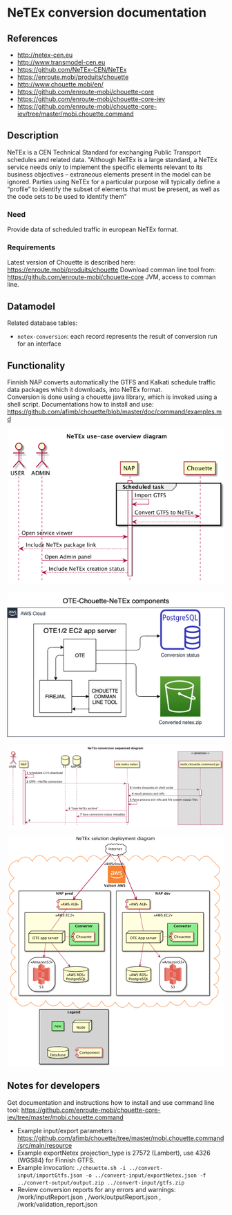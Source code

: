 # NeTEx conversion documentation

## References
[0]: https://github.com/finnishtransportagency/mmtis-national-access-point/commit/158eddc78bd5ce368dc3afc524b152d691f8b74b
[1]: http://www.finlex.fi/fi/laki/alkup/2017/20170320 "Laki liikenteen palveluista"
[2]: https://developers.google.com/transit/gtfs/

- http://netex-cen.eu
- http://www.transmodel-cen.eu
- https://github.com/NeTEx-CEN/NeTEx
- https://enroute.mobi/produits/chouette
- http://www.chouette.mobi/en/ 
- https://github.com/enroute-mobi/chouette-core
- https://github.com/enroute-mobi/chouette-core-iev
- https://github.com/enroute-mobi/chouette-core-iev/tree/master/mobi.chouette.command

## Description

NeTEx is a CEN Technical Standard for exchanging Public Transport schedules and related data.
"Although NeTEx is a large standard, a NeTEx service needs only to implement the specific elements relevant to 
its business objectives – extraneous elements present in the model can be ignored. Parties using NeTEx for a 
particular purpose will typically define a “profile” to identify the subset of elements that must be present, 
as well as the code sets to be used to identify them"


### Need

Provide data of scheduled traffic in european NeTEx format.
 
### Requirements

Latest version of Chouette is described here: https://enroute.mobi/produits/chouette
Download comman line tool from: https://github.com/enroute-mobi/chouette-core
JVM, access to comman line.

## Datamodel

Related database tables:
- `netex-conversion`: each record represents the result of conversion run for an interface

## Functionality
Finnish NAP converts automatically the GTFS and Kalkati schedule traffic data packages which it downloads, into NeTEx format.  
Conversion is done using a chouette java library, which is invoked using a shell script.
Documentations how to install and use: https://github.com/afimb/chouette/blob/master/doc/command/examples.md


![Use-case overview](netex_use_cases_overview.png)

![Components overview](nap-chouette-netex.png)

![Deployemnt diagram](netex_conversion_sequence_diagram.png)

![Deployemnt diagram](netex_deployment_diagram.png)

## Notes for developers

Get documentation and instructions how to install and use command line tool: https://github.com/enroute-mobi/chouette-core-iev/tree/master/mobi.chouette.command
- Example input/export parameters : https://github.com/afimb/chouette/tree/master/mobi.chouette.command/src/main/resource
- Example exportNetex projection_type is 27572 (Lambert), use 4326  (WGS84) for Finnish GTFS.
- Example invocation: `./chouette.sh -i ../convert-input/importGtfs.json -o ../convert-input/exportNetex.json -f ../convert-output/output.zip ../convert-input/gtfs.zip`
- Review conversion reports for any errors and warnings:  /work/inputReport.json , /work/outputReport.json , /work/validation_report.json  